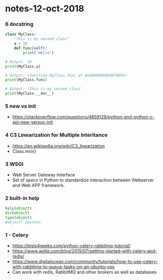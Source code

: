 # notes-12-oct-2018

### 6 docstring

```python
class MyClass:
	"This is my second class"
	a = 10
	def func(self):
		print('Hello')

# Output: 10
print(MyClass.a)

# Output: <function MyClass.func at 0x0000000003079BF8>
print(MyClass.func)

# Output: 'This is my second class'
print(MyClass.__doc__)
```

### 5 __new__ vs __init__

- https://stackoverflow.com/questions/4859129/python-and-python-c-api-new-versus-init

### 4 C3 Linearization for Multiple Interitance

- https://en.wikipedia.org/wiki/C3_linearization
- Class.mro()

### 3 WSGI

- Web Server Gateway Interface
- Set of specs in Python to standardize interaction between Webserver and Web APP framework.

### 2 built-in help

```python
help(object)
dir(object)
type(object)
#object? ipython
```

### 1 - Celery

- https://tests4geeks.com/python-celery-rabbitmq-tutorial/
- https://www.agiliq.com/blog/2015/07/getting-started-with-celery-and-redis/
- https://www.digitalocean.com/community/tutorials/how-to-use-celery-with-rabbitmq-to-queue-tasks-on-an-ubuntu-vps
- Can work with redis, RabbitMQ and other brokers as well as databases


